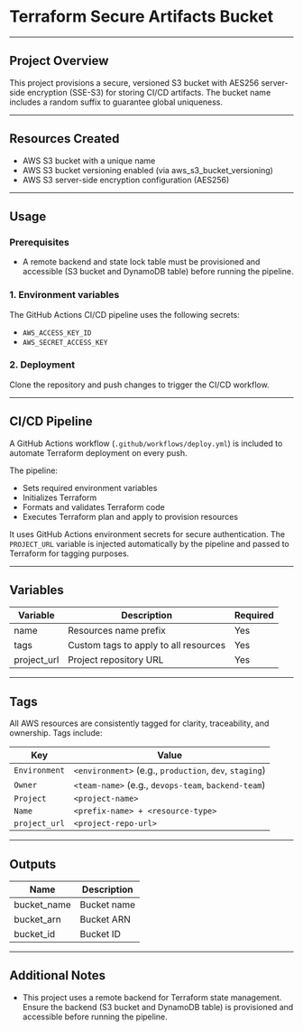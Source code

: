 # Terraform Secure Artifacts Bucket

---

## Project Overview

This project provisions a secure, versioned S3 bucket with AES256 server-side encryption (SSE-S3) for storing CI/CD artifacts. The bucket name includes a random suffix to guarantee global uniqueness.

---

## Resources Created
- AWS S3 bucket with a unique name  
- AWS S3 bucket versioning enabled (via aws_s3_bucket_versioning)  
- AWS S3 server-side encryption configuration (AES256)  

---

## Usage

### Prerequisites

- A remote backend and state lock table must be provisioned and accessible (S3 bucket and DynamoDB table) before running the pipeline.

### 1. Environment variables

The GitHub Actions CI/CD pipeline uses the following secrets:

- `AWS_ACCESS_KEY_ID`
- `AWS_SECRET_ACCESS_KEY`

### 2. Deployment

Clone the repository and push changes to trigger the CI/CD workflow.

---

## CI/CD Pipeline

A GitHub Actions workflow (`.github/workflows/deploy.yml`) is included to automate Terraform deployment on every push. 

The pipeline:
- Sets required environment variables
- Initializes Terraform  
- Formats and validates Terraform code 
- Executes Terraform plan and apply to provision resources  

It uses GitHub Actions environment secrets for secure authentication.
The `PROJECT_URL` variable is injected automatically by the pipeline and passed to Terraform for tagging purposes.

---

## Variables

| Variable      | Description                                | Required |
|---------------|--------------------------------------------|----------|
| name          | Resources name prefix                      | Yes      |
| tags          | Custom tags to apply to all resources      | Yes      |
| project_url   | Project repository URL                     | Yes      |

---

## Tags

All AWS resources are consistently tagged for clarity, traceability, and ownership. Tags include:

| Key           | Value                                                       |
|---------------|-------------------------------------------------------------|
| `Environment` | `<environment>` (e.g., `production`, `dev`, `staging`)      |
| `Owner`       | `<team-name>` (e.g., `devops-team`, `backend-team`)         |
| `Project`     | `<project-name>`                                            |
| `Name`        | `<prefix-name> + <resource-type>`                           |
| `project_url` | `<project-repo-url>`                                        |

---

## Outputs

| Name        | Description           |
|-------------|-----------------------|
| bucket_name | Bucket name           |
| bucket_arn  | Bucket ARN            |
| bucket_id   | Bucket ID             |

---

## Additional Notes
- This project uses a remote backend for Terraform state management. Ensure the backend (S3 bucket and DynamoDB table) is provisioned and accessible before running the pipeline.
